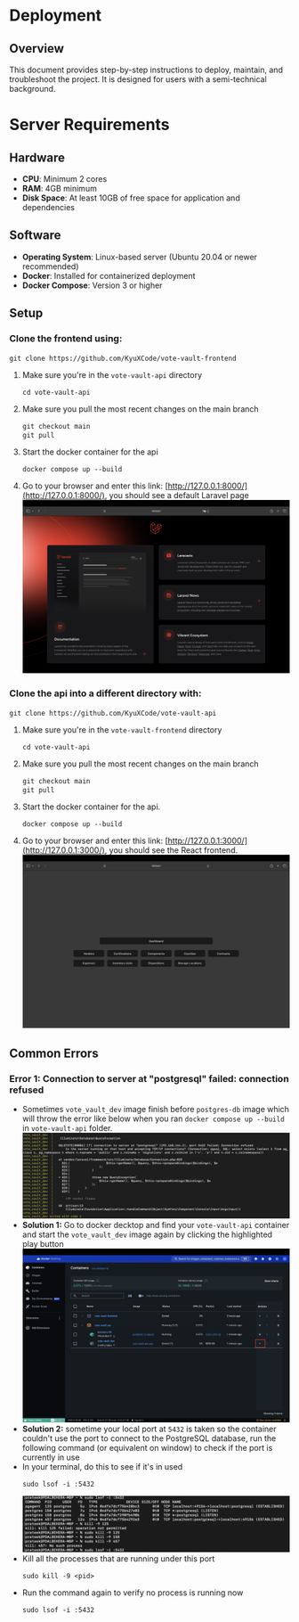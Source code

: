 # Deployment
## Overview
This document provides step-by-step instructions to deploy, maintain, and troubleshoot the project. It is designed for users with a semi-technical background.

# Server Requirements

## Hardware
- **CPU**: Minimum 2 cores
- **RAM**: 4GB minimum
- **Disk Space**: At least 10GB of free space for application and dependencies

## Software
- **Operating System**: Linux-based server (Ubuntu 20.04 or newer recommended)
- **Docker**: Installed for containerized deployment
- **Docker Compose**: Version 3 or higher

## Setup
### Clone the frontend using:
```
git clone https://github.com/KyuXCode/vote-vault-frontend
```
1. Make sure you're in the ```vote-vault-api``` directory
    ```
    cd vote-vault-api
    ```
2. Make sure you pull the most recent changes on the main branch
    ```
    git checkout main
    git pull
    ```
3. Start the docker container for the api
    ```
    docker compose up --build
    ```
4. Go to your browser and enter this link: [http://127.0.0.1:8000/](http://127.0.0.1:8000/), you should see a default Laravel page ![Laravel Index Page](./InstructionScreenshots/laravel_landing_page.png)


### Clone the api into a different directory with:
```
git clone https://github.com/KyuXCode/vote-vault-api
```
1. Make sure you're in the ```vote-vault-frontend``` directory
    ```
    cd vote-vault-api
    ```
2. Make sure you pull the most recent changes on the main branch
    ```
    git checkout main
    git pull
    ```
3. Start the docker container for the api.
    ```
    docker compose up --build
    ```
4. Go to your browser and enter this link: [http://127.0.0.1:3000/](http://127.0.0.1:3000/), you should see the React frontend. ![Frontend Index Page](./InstructionScreenshots/vote_vault_frontend.png)

## Common Errors
### Error 1: Connection to server at "postgresql" failed: connection refused
- Sometimes ```vote_vault_dev``` image finish before ```postgres-db``` image which will throw the error like below when you ran ```docker compose up --build``` in ```vote-vault-api``` folder. ![docker issue](./InstructionScreenshots/docker_starting_order_issue.png)
- **Solution 1:** Go to docker decktop and find your ```vote-vault-api``` container and start the ```vote_vault_dev``` image again by clicking the highlighted play button ![Restart Docker Image](./InstructionScreenshots/restart_docker_image.png)
- **Solution 2:** sometime your local port at ```5432``` is taken so the container couldn't use the port to connect to the PostgreSQL database, run the following command (or equivalent on window) to check if the port is currently in use
- In your terminal, do this to see if it's in used
  ```
  sudo lsof -i :5432
  ```
  ![pid example](./InstructionScreenshots/pid_example.png)
- Kill all the processes that are running under this port
  ```
  sudo kill -9 <pid>
  ```
- Run the command again to verify no process is running now
  ```
  sudo lsof -i :5432
  ```